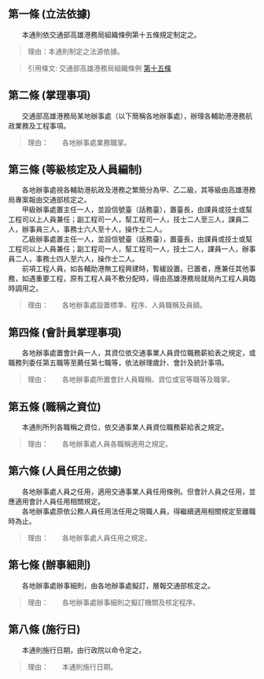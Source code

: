 第一條 (立法依據)
-----------------
　　本通則依交通部高雄港務局組織條例第十五條規定制定之。  
> 理由：本通則制定之法源依據。

> 引用條文: 交通部高雄港務局組織條例 [第十五條](../../交通建設/港埠/交通部高雄港務局組織條例.md#第十五條-附屬機構之設置)



第二條 (掌理事項)
-----------------
　　交通部高雄港務局某地辦事處（以下簡稱各地辦事處），辦理各輔助港港務航政業務及工程事項。  
> 理由：　　各地辦事處業務職掌。



第三條 (等級核定及人員編制)
---------------------------
　　各地辦事處視各輔助港航政及港務之繁簡分為甲、乙二級，其等級由高雄港務局專案報由交通部核定之。  
　　甲級辦事處置主任一人，並設信號臺（話務臺），置臺長，由課員或技士或幫工程司以上人員兼任；副工程司一人，幫工程司一人，技士二人至三人，課員二人，辦事員三人，事務士六人至十人，操作士二人。  
　　乙級辦事處置主任一人，並設信號臺（話務臺），置臺長，由課員或技士或幫工程司以上人員兼任；副工程司一人，幫工程司一人，技士二人，課員一人，辦事員二人，事務士四人至六人，操作士二人。  
　　前項工程人員，如各輔助港無工程興建時，暫緩設置。已置者，應兼任其他事務，如遇重要工程，原有工程人員不敷分配時，得由高雄港務局就局內工程人員臨時調用之。  
> 理由：　　各地辦事處設置標準、程序、人員職稱及員額。



第四條 (會計員掌理事項)
-----------------------
　　各地辦事處置會計員一人，其資位依交通事業人員資位職務薪給表之規定，或職務列委任第五職等至薦任第七職等，依法辦理歲計、會計及統計事項。  
> 理由：　　各地辦事處所置會計人員職稱、資位或官等職等及職掌。



第五條 (職稱之資位)
-------------------
　　本通則所列各職稱之資位，依交通事業人員資位職務薪給表之規定。  
> 理由：　　各地辦事處人員各職稱適用之規定。



第六條 (人員任用之依據)
-----------------------
　　各地辦事處人員之任用，適用交通事業人員任用條例。但會計人員之任用，並應適用會計人員任用相關規定。  
　　各地辦事處原依公務人員任用法任用之現職人員，得繼續適用相關規定至離職時為止。  
> 理由：　　各地辦事處人員任用之規定。



第七條 (辦事細則)
-----------------
　　各地辦事處辦事細則，由各地辦事處擬訂，層報交通部核定之。  
> 理由：　　各地辦事處辦事細則之擬訂機關及核定程序。



第八條 (施行日)
---------------
　　本通則施行日期，由行政院以命令定之。  
> 理由：　　本通則施行日期。